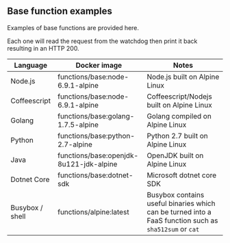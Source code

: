 ## Base function examples

Examples of base functions are provided here.

Each one will read the request from the watchdog then print it back resulting in an HTTP 200.

| Language               | Docker image                            | Notes                                  |
|------------------------|-----------------------------------------|----------------------------------------|
| Node.js                | functions/base:node-6.9.1-alpine        | Node.js built on Alpine Linux          |
| Coffeescript           | functions/base:node-6.9.1-alpine        | Coffeescript/Nodejs built on Alpine Linux |
| Golang                 | functions/base:golang-1.7.5-alpine      | Golang compiled on Alpine Linux        |
| Python                 | functions/base:python-2.7-alpine        | Python 2.7 built on Alpine Linux       |
| Java                   | functions/base:openjdk-8u121-jdk-alpine | OpenJDK built on Alpine Linux |
| Dotnet Core            | functions/base:dotnet-sdk               | Microsoft dotnet core SDK |
| Busybox / shell        | functions/alpine:latest            | Busybox contains useful binaries which can be turned into a FaaS function such as `sha512sum` or `cat` |
